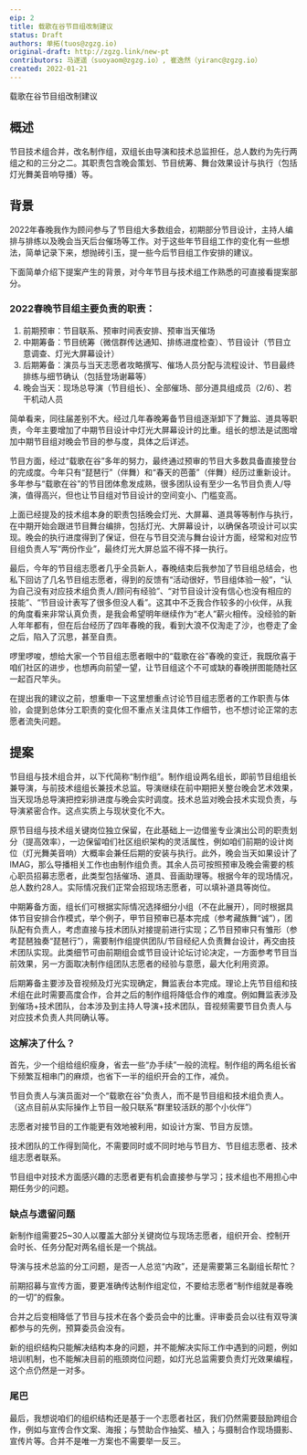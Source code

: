```yaml
---
eip: 2
title: 载歌在谷节目组改制建议
status: Draft
authors: 单拓(tuos@zgzg.io)
original-draft: http://zgzg.link/new-pt
contributors: 马遂遥（suoyaom@zgzg.io）, 崔逸然（yiranc@zgzg.io）
created: 2022-01-21
---
```


载歌在谷节目组改制建议


## 概述
节目技术组合并，改名制作组，双组长由导演和技术总监担任，总人数约为先行两组之和的三分之二。其职责包含晚会策划、节目统筹、舞台效果设计与执行（包括灯光舞美音响导播）等。

## 背景
2022年春晚我作为顾问参与了节目组大多数组会，初期部分节目设计，主持人编排与排练以及晚会当天后台催场等工作。对于这些年节目组工作的变化有一些想法，简单记录下来，想抛砖引玉，提一些今后节目组工作安排的建议。

下面简单介绍下提案产生的背景，对今年节目与技术组工作熟悉的可直接看提案部分。

### 2022春晚节目组主要负责的职责：
1. 前期预审：节目联系、预审时间表安排、预审当天催场
2. 中期筹备：节目统筹（微信群传达通知、排练进度检查）、节目设计（节目立意调查、灯光大屏幕设计）
3. 后期筹备：演员与当天志愿者攻略撰写、催场人员分配与流程设计、节目最终排练与细节确认（包括登场谢幕等）
4. 晚会当天：现场总导演（节目组长）、全部催场、部分道具组成员（2/6）、若干机动人员

简单看来，同往届差别不大。经过几年春晚筹备节目组逐渐卸下了舞监、道具等职责，今年主要增加了中期节目设计中灯光大屏幕设计的比重。组长的想法是试图增加中期节目组对晚会节目的参与度，具体之后详述。

节目方面，经过“载歌在谷”多年的努力，最终通过预审的节目大多数具备直接登台的完成度。今年只有“琵琶行”（伴舞）和“春天的芭蕾”（伴舞）经历过重新设计。多年参与“载歌在谷”的节目团体愈发成熟，很多团队设有至少一名节目负责人/导演，值得高兴，但也让节目组对节目设计的空间变小、门槛变高。

上面已经提及的技术组本身的职责包括晚会灯光、大屏幕、道具等等制作与执行，在中期开始会跟进节目舞台编排，包括灯光、大屏幕设计，以确保各项设计可以实现。晚会的执行进度得到了保证，但在与节目交流与舞台设计方面，经常和对应节目组负责人写“两份作业”，最终灯光大屏总监不得不择一执行。

最后，今年的节目组志愿者几乎全员新人，春晚结束后我参加了节目组总结会，也私下回访了几名节目组志愿者，得到的反馈有“活动很好，节目组体验一般”，“认为自己没有对应技术组负责人/顾问有经验”、“对节目设计没有信心也没有相应的技能”、“节目设计表写了很多但没人看”。这其中不乏我合作较多的小伙伴，从我的角度看来非常认真负责，是我会希望明年继续作为“老人”薪火相传。没经验的新人年年都有，但在后台经历了四年春晚的我，看到大浪不仅淘走了沙，也卷走了金之后，陷入了沉思，甚至自责。

啰里啰唆，想给大家一个节目组志愿者眼中的“载歌在谷”春晚的变迁，我既欣喜于咱们社区的进步，也想再向前望一望，让节目组这个不可或缺的春晚拼图能随社区一起百尺竿头。

在提出我的建议之前，想重申一下这里想重点讨论节目组志愿者的工作职责与体验，会提到总体分工职责的变化但不重点关注具体工作细节，也不想讨论正常的志愿者流失问题。

## 提案

节目组与技术组合并，以下代简称“制作组”。制作组设两名组长，即前节目组组长兼导演，与前技术组组长兼技术总监。导演继续在前中期把关整台晚会艺术效果，当天现场总导演把控彩排进度与晚会实时调度。技术总监对晚会技术实现负责，与导演紧密合作。这点实质上与现状变化不大。

原节目组与技术组关键岗位独立保留，在此基础上一边借鉴专业演出公司的职责划分（提高效率），一边保留咱们社区组织架构的灵活属性，例如咱们前期的设计岗位（灯光舞美音响）大概率会兼任后期的安装与执行。此外，晚会当天如果设计了IMAG，那么导播相关工作也由制作组负责。其余人员可按照预审及晚会需要的核心职员招募志愿者，此类型包括催场、道具、音画助理等。根据今年的现场情况，总人数约28人。实际情况我们正常会招现场志愿者，可以填补道具等岗位。

中期筹备方面，组长们可根据实际情况选择细分小组（不在此展开），同时根据具体节目安排合作模式，举个例子，甲节目预审已基本完成（参考藏族舞“诚”），团队配有负责人，考虑直接与技术团队对接提前进行实现；乙节目预审只有雏形（参考琵琶独奏“琵琶行”），需要制作组提供团队/节目经纪人负责舞台设计，再交由技术团队实现。此类细节可由前期组会或节目设计论坛讨论决定，一方面参考节目当前效果，另一方面取决制作组团队志愿者的经验与意愿，最大化利用资源。

后期筹备主要涉及音视频及灯光实现确定，舞监表台本完成。理论上先节目组和技术组在此时需要高度合作，合并之后的制作组将降低合作的难度。例如舞监表涉及到催场+技术团队，台本涉及到主持人导演+技术团队，音视频需要节目负责人与对应技术负责人共同确认等。

### 这解决了什么？

首先，少一个组给组织瘦身，省去一些“办手续”一般的流程。制作组的两名组长省下频繁互相串门的麻烦，也省下一半的组织开会的工作，减负。

节目负责人与演员面对一个“载歌在谷”负责人，而不是节目组和技术组负责人。（这点目前从实际操作上节目一般只联系“群里较活跃的那个小伙伴”）

志愿者对接节目的工作能更有效地被利用，如设计方案、节目方反馈。

技术团队的工作得到简化，不需要同时或不同时地与节目方、节目组志愿者、技术组志愿者联系。

节目组中对技术方面感兴趣的志愿者更有机会直接参与学习；技术组也不用担心中期任务少的问题。

### 缺点与遗留问题

新制作组需要25~30人以覆盖大部分关键岗位与现场志愿者，组织开会、控制开会时长、任务分配对两名组长是一个挑战。

导演与技术总监的分工问题，是否一人总览“内政”，还是需要第三名副组长帮忙？

前期招募与宣传方面，要更准确传达制作组定位，不要给志愿者“制作组就是春晚的一切”的假象。

合并之后变相降低了节目与技术在各个委员会中的比重。评审委员会以往有双导演都参与的先例，预算委员会没有。

新的组织结构只能解决结构本身的问题，并不能解决实际工作中遇到的问题，例如培训机制，也不能解决目前的瓶颈岗位问题，如灯光总监需要负责灯光效果编程，这个点仍然是一对多。

### 尾巴

最后，我想说咱们的组织结构还是基于一个志愿者社区，我们仍然需要鼓励跨组合作，例如与宣传合作文案、海报；与赞助合作抽奖、植入；与摄制合作现场摄影、宣传片等。合并不是唯一方案也不需要举一反三。

